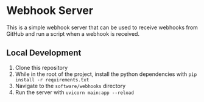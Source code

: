 # Webhook Server

This is a simple webhook server that can be used to receive webhooks from GitHub and run a script when a webhook is received.

## Local Development

1. Clone this repository
2. While in the root of the project, install the python dependencies with `pip install -r requirements.txt`
3. Navigate to the `software/webhooks` directory
4. Run the server with `uvicorn main:app --reload`
